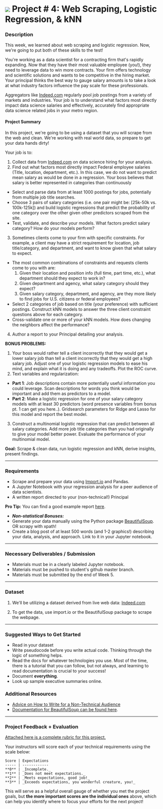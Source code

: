 
# ![](https://ga-dash.s3.amazonaws.com/production/assets/logo-9f88ae6c9c3871690e33280fcf557f33.png) Project # 4: Web Scraping, Logistic Regression, & kNN

### Description

This week, we learned about web scraping and logistic regression. Now, we're going to put both of these skills to the test!

You're working as a data scientist for a contracting firm that's rapidly expanding. Now that they have their most valuable employee (you!), they need to leverage data to win more contracts. Your firm offers technology and scientific solutions and wants to be competitive in the hiring market. Your principal thinks the best way to gauge salary amounts is to take a look at what industry factors influence the pay scale for these professionals.

Aggregators like [Indeed.com](https://www.indeed.com) regularly pool job postings from a variety of markets and industries. Your job is to understand what factors most directly impact data science salaries and effectively, accurately find appropriate data science related jobs in your metro region.

#### Project Summary

In this project, we're going to be using a dataset that you will scrape from the web and clean. We're working with real world data, so prepare to get your data hands dirty!

Your job is to:

1. Collect data from [Indeed.com](www.indeed.com) on data science hiring for your analysis.
2. Find out what factors most directly impact Federal employee salaries (Title, location, department, etc.). In this case, we do not want to predict mean salary as would be done in a regression. Your boss believes that salary is better represented in categories than continuously
  - Select and parse data from at least 1000 postings for jobs, potentially from multiple job title searches.
  - Choose 3 pairs of salary categories (i.e. one pair might be: [25k-50k vs. 100k-125k]) and build logistic regressions that predict the probability of one category over the other given other predictors scraped from the site.
  - Test, validate, and describe your models. What factors predict salary category? How do your models perform?
3. Sometimes clients come to your firm with specific constraints. For example, a client may have a strict requirement for location, job title/category, and department, and want to know given that what salary to expect.
  - The most common combinations of constraints and requests clients come to you with are:
    1. Given their location and position info (full time, part time, etc.), what department should they expect to work in?
    2. Given department and agency, what salary category should they expect?
    3. Given salary category, department, and agency, are they more likely to find jobs for U.S. citizens or federal employees?
  - Select 2 categories of job based on title (your preference) with sufficient postings. Construct kNN models to answer the three client constraint questions above for each category.
  - Cross-validate one or more of your kNN models. How does changing the neighbors affect the performance?
4. Author a report to your Principal detailing your analysis.

**BONUS PROBLEMS:**
1. Your boss would rather tell a client incorrectly that they would get a lower salary job than tell a client incorrectly that they would get a high salary job. Adjust one of your logistic regression models to ease his mind, and explain what it is doing and any tradeoffs. Plot the ROC curve.
2. Text variables and regularization:
  - **Part 1**: Job descriptions contain more potentially useful information you could leverage. Scan descriptions for words you think would be important and add them as predictors to a model.
  - **Part 2**: Make a logistic regression for one of your salary category models with at least 30 predictors (word presence variables from bonus pt. 1 can get you here..). Gridsearch parameters for Ridge and Lasso for this model and report the best model.
3. Construct a multinomial logistic regression that can predict between all salary categories. Add more job title categories than you had originally to give your model better power. Evaluate the performance of your multinomial model.


**Goal:** Scrape & clean data, run logistic regression and kNN, derive insights, present findings.

---

### Requirements

- Scrape and prepare your data using [Import.io](https://www.import.io) and Pandas.
- A Jupyter Notebook with your regression analysis for a peer audience of data scientists.
- A written report directed to your (non-technical!) Principal

 **Pro Tip:** You can find a good example report [here](https://www.dlsweb.rmit.edu.au/lsu/content/2_assessmenttasks/assess_tuts/reports_ll/report.pdf).

- ***Non-statistical Bonuses:***
 - Generate your data manually using the Python package [BeautifulSoup](https://www.crummy.com/software/BeautifulSoup/bs4/doc/#). OR scrapy with xpath!
 - Create a blog post of at least 500 words (and 1-2 graphics!) describing your data, analysis, and approach. Link to it in your Jupyter notebook.

---

### Necessary Deliverables / Submission

- Materials must be in a clearly labeled Jupyter notebook.
- Materials must be pushed to student's github master branch.
- Materials must be submitted by the end of Week 5.

---

### Dataset

1. We'll be utilizing a dataset derived from live web data: [Indeed.com](https://www.indeed.com)

2. To get the data, use import.io or the BeautifulSoup package to scrape the webpage.

---

### Suggested Ways to Get Started

- Read in your dataset
- Write pseudocode before you write actual code. Thinking through the logic of something helps.  
- Read the docs for whatever technologies you use. Most of the time, there is a tutorial that you can follow, but not always, and learning to read documentation is crucial to your success!
- Document **everything**.
- Look up sample executive summaries online.

### Additional Resources
- [Advice on How to Write for a Non-Technical Audience](http://programmers.stackexchange.com/questions/11523/explaining-technical-things-to-non-technical-people)
- [Documentation for BeautifulSoup can be found here](http://www.crummy.com/software/BeautifulSoup/).

---

### Project Feedback + Evaluation

[Attached here is a complete rubric for this project.](./project-04-rubric.md)

Your instructors will score each of your technical requirements using the scale below:

    Score | Expectations
    ----- | ------------
    **0** | _Incomplete._
    **1** | _Does not meet expectations._
    **2** | _Meets expectations, good job!_
    **3** | _Exceeds expectations, you wonderful creature, you!_

 This will serve as a helpful overall gauge of whether you met the project goals, but __the more important scores are the individual ones__ above, which can help you identify where to focus your efforts for the next project!
